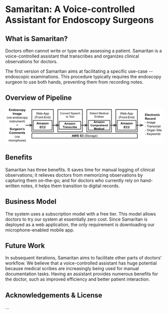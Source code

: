 # Samaritan: A Voice-controlled Assistant for Endoscopy Surgeons

## What is Samaritan? 
Doctors often cannot write or type while assessing a patient. Samaritan is a voice-controlled assistant that transcribes and organizes clinical observations for doctors. 

The first version of Samaritan aims at facilitating a specific use-case -- endoscopic examinations. This procedure typically requires the endoscopy surgeon to use both hands, preventing them from recording notes. 

## Overview of Pipeline
![Technical Pipeline](tech_pipeline.png)

## Benefits
Samaritan has three benefits. It saves time for manual logging of clinical observations; it relieves doctors from memorizing observations by capturing them on-the-go; and for doctors who currently rely on hand-written notes, it helps them transition to digital records. 

## Business Model
The system uses a subscription model with a free tier. This model allows doctors to try our system at essentially zero cost. Since Samaritan is deployed as a web application, the only requirement is downloading our microphone-enabled mobile app. 

## Future Work
In subsequent iterations, Samaritan aims to facilitate other parts of doctors' workflow. We believe that a voice-controlled assistant has huge potential because medical scribes are increasingly being used for manual documentation tasks. Having an assistant provides numerous benefits for the doctor, such as improved efficiency and better patient interaction. 

## Acknowledgements & License
...
